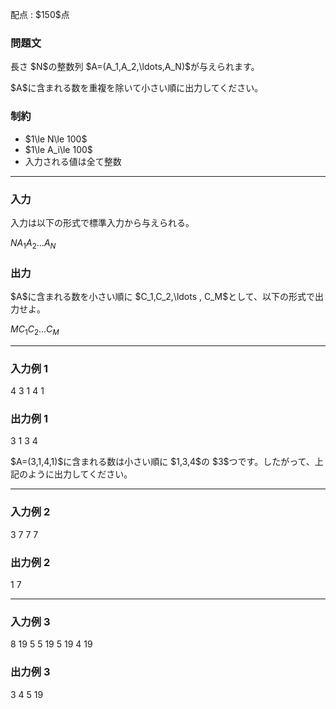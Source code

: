 
<div>

<span>

<span>

<p>
配点 : $150$点
</p>

<div>

<section>

### **問題文**

<p>
長さ $N$の整数列 $A=(A_1,A_2,\ldots,A_N)$が与えられます。
</p>

<p>
$A$に含まれる数を重複を除いて小さい順に出力してください。
</p>

</section>

</div>

<div>

<section>

### **制約**

<ul>

<li>
$1\le N\le 100$
</li>

<li>
$1\le A_i\le 100$
</li>

<li>
入力される値は全て整数
</li>

</ul>

</section>

</div>

---

<div>

<div>

<section>

### **入力**

<p>
入力は以下の形式で標準入力から与えられる。
</p>

<div>

$N$$A_1$$A_2$$\ldots$$A_N$
</div>

</section>

</div>

<div>

<section>

### **出力**

<p>
$A$に含まれる数を小さい順に $C_1,C_2,\ldots , C_M$として、以下の形式で出力せよ。
</p>

<div>

$M$$C_1$$C_2$$\ldots$$C_M$
</div>

</section>

</div>

</div>

---

<div>

<section>

### **入力例 1**

<div>

4
3 1 4 1

</div>

</section>

</div>

<div>

<section>

### **出力例 1**

<div>

3
1 3 4

</div>

<p>
$A=(3,1,4,1)$に含まれる数は小さい順に $1,3,4$の $3$つです。したがって、上記のように出力してください。
</p>

</section>

</div>

---

<div>

<section>

### **入力例 2**

<div>

3
7 7 7

</div>

</section>

</div>

<div>

<section>

### **出力例 2**

<div>

1
7

</div>

</section>

</div>

---

<div>

<section>

### **入力例 3**

<div>

8
19 5 5 19 5 19 4 19

</div>

</section>

</div>

<div>

<section>

### **出力例 3**

<div>

3
4 5 19

</div>

</section>

</div>

</span>

</span>

</div>
